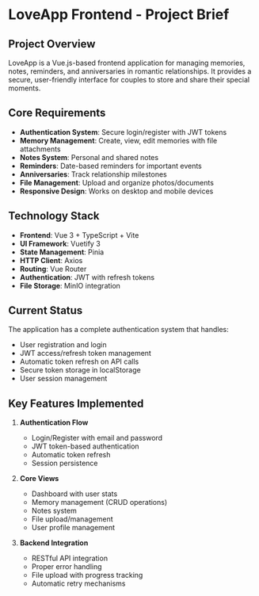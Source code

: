 # LoveApp Frontend - Project Brief

## Project Overview
LoveApp is a Vue.js-based frontend application for managing memories, notes, reminders, and anniversaries in romantic relationships. It provides a secure, user-friendly interface for couples to store and share their special moments.

## Core Requirements
- **Authentication System**: Secure login/register with JWT tokens
- **Memory Management**: Create, view, edit memories with file attachments
- **Notes System**: Personal and shared notes
- **Reminders**: Date-based reminders for important events
- **Anniversaries**: Track relationship milestones
- **File Management**: Upload and organize photos/documents
- **Responsive Design**: Works on desktop and mobile devices

## Technology Stack
- **Frontend**: Vue 3 + TypeScript + Vite
- **UI Framework**: Vuetify 3
- **State Management**: Pinia
- **HTTP Client**: Axios
- **Routing**: Vue Router
- **Authentication**: JWT with refresh tokens
- **File Storage**: MinIO integration

## Current Status
The application has a complete authentication system that handles:
- User registration and login
- JWT access/refresh token management
- Automatic token refresh on API calls
- Secure token storage in localStorage
- User session management

## Key Features Implemented
1. **Authentication Flow**
   - Login/Register with email and password
   - JWT token-based authentication
   - Automatic token refresh
   - Session persistence

2. **Core Views**
   - Dashboard with user stats
   - Memory management (CRUD operations)
   - Notes system
   - File upload/management
   - User profile management

3. **Backend Integration**
   - RESTful API integration
   - Proper error handling
   - File upload with progress tracking
   - Automatic retry mechanisms